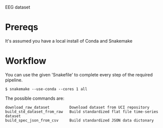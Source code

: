EEG dataset

# Prereqs

It's assumed you have a local install of Conda and Snakemake

# Workflow

You can use the given 'Snakefile' to complete every step of the required pipeline.

```
$ snakemake --use-conda --cores 1 all
```

The possible commands are:

```
download_raw_dataset         Download dataset from UCI repository
build_std_dataset_from_raw   Build standardized flat file time-series dataset
build_spec_json_from_csv     Build standardized JSON data dictonary
```
